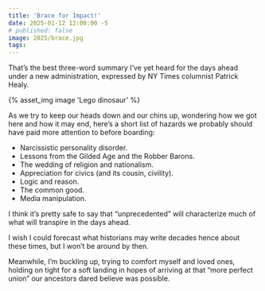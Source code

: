```yaml
---
title: 'Brace for Impact!'
date: 2025-01-12 12:00:00 -5
# published: false
image: 2025/brace.jpg
tags:
---
```


That’s the best three-word summary I’ve yet heard for the days ahead under a
new administration, expressed by NY Times columnist Patrick Healy. 

<!-- excerpt -->
{% asset_img image 'Lego dinosaur' %}

As we try to keep our heads down and our chins up, wondering how we got here and how it may end, here’s a short list of hazards we probably should have paid more attention to before boarding:
* Narcissistic personality disorder. 
* Lessons from the Gilded Age and the Robber Barons.
* The wedding of religion and nationalism.
* Appreciation for civics (and its cousin, civility).
* Logic and reason.
* The common good.
* Media manipulation.

I think it’s pretty safe to say that “unprecedented” will characterize much of
what will transpire in the days ahead. 

I wish I could forecast what historians may write decades hence about these
times, but I won’t be around by then. 

Meanwhile, I’m buckling up, trying to comfort myself and loved ones, holding on
tight for a soft landing in hopes of arriving at that “more perfect union” our
ancestors dared believe was possible.

